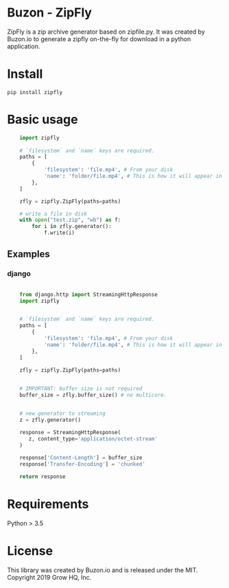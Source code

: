 # Buzon - ZipFly

ZipFly is a zip archive generator based on zipfile.py.
It was created by Buzon.io to generate a zipfly on-the-fly for download in a python application.


# Install
    pip install zipfly

# Basic usage

```python
    import zipfly
    
    # `filesystem` and `name` keys are required.
    paths = [ 
        {
            'filesystem': 'file.mp4', # From your disk
            'name': 'folder/file.mp4', # This is how it will appear in the zip file
        },        
    ]

    zfly = zipfly.ZipFly(paths=paths)

    # write a file in disk
    with open("test.zip", "wb") as f:
        for i in zfly.generator():
            f.write(i)

```

## Examples

### django

```python
    
    from django.http import StreamingHttpResponse
    import zipfly


    # `filesystem` and `name` keys are required.
    paths = [
        {
            'filesystem': 'file.mp4', # From your disk
            'name': 'folder/file.mp4', # This is how it will appear in the zip file
        },      
    ]

    zfly = zipfly.ZipFly(paths=paths)
    

    # IMPORTANT: buffer size is not required
    buffer_size = zfly.buffer_size() # no multicore.


    # new generator to streaming
    z = zfly.generator()

    response = StreamingHttpResponse(
       z, content_type='application/octet-stream'
    )          
    
    response['Content-Length'] = buffer_size
    response['Transfer-Encoding'] = 'chunked'

    return response 
```


# Requirements
Python > 3.5

# License
This library was created by Buzon.io and is released under the MIT. Copyright 2019 Grow HQ, Inc.